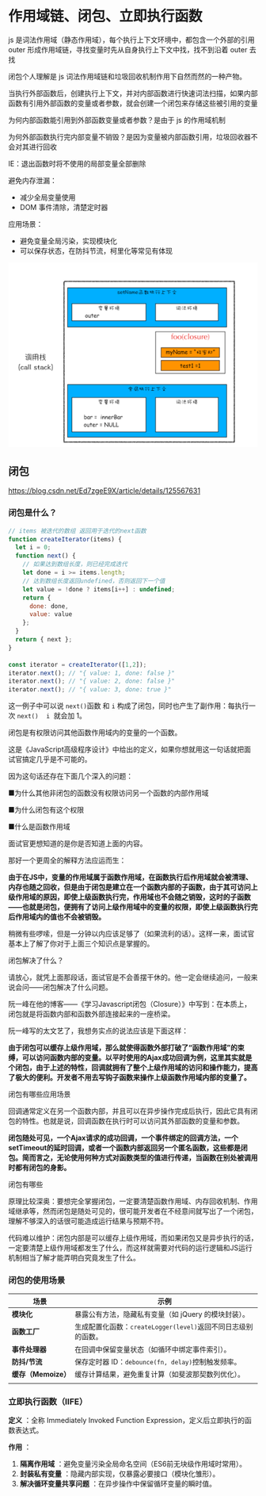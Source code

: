 # 作用域链、闭包、立即执行函数

js 是词法作用域（静态作用域），每个执行上下文环境中，都包含一个外部的引用 outer 形成作用域链，寻找变量时先从自身执行上下文中找，找不到沿着 outer 去找

闭包个人理解是 js 词法作用域链和垃圾回收机制作用下自然而然的一种产物。

当执行外部函数后，创建执行上下文，并对内部函数进行快速词法扫描，如果内部函数有引用外部函数的变量或者参数，就会创建一个闭包来存储这些被引用的变量

为何内部函数能引用到外部函数变量或者参数？是由于 js 的作用域机制

为何外部函数执行完内部变量不销毁？是因为变量被内部函数引用，垃圾回收器不会对其进行回收

  

IE：退出函数时将不使用的局部变量全部删除

避免内存泄漏：

- 减少全局变量使用
- DOM 事件清除，清楚定时器

应用场景：

- 避免变量全局污染，实现模块化
- 可以保存状态，在防抖节流，柯里化等常见有体现



![](../assets/作用域链、闭包-20240717200748392.jpg)



## 闭包
https://blog.csdn.net/Ed7zgeE9X/article/details/125567631

### 闭包是什么？


```js
// items 被迭代的数组 返回用于迭代的next函数
function createIterator(items) {
  let i = 0;
  function next() {
	// 如果达到数组长度，则已经完成迭代
	let done = i >= items.length;
	// 达到数组长度返回undefined，否则返回下一个值
	let value = !done ? items[i++] : undefined; 
	return {
	  done: done,
	  value: value
	};
  }
  return { next };
}

const iterator = createIterator([1,2]);
iterator.next(); // "{ value: 1, done: false }"
iterator.next(); // "{ value: 2, done: false }"
iterator.next(); // "{ value: 3, done: true }"

```

这一例子中可以说 `next()`函数 和 `i` 构成了闭包，同时也产生了副作用：每执行一次 `next()`    `i`  就会加 1。


闭包是有权限访问其他函数作用域内的变量的一个函数。

这是《JavaScript高级程序设计》中给出的定义，如果你想就用这一句话就把面试官搞定几乎是不可能的。

因为这句话还存在下面几个深入的问题：


■为什么其他非闭包的函数没有权限访问另一个函数的内部作用域

■为什么闭包有这个权限

■什么是函数作用域

面试官更想知道的是你是否知道上面的内容。

那好一个更周全的解释方法应运而生：

**由于在JS中，变量的作用域属于函数作用域，在函数执行后作用域就会被清理、内存也随之回收，但是由于闭包是建立在一个函数内部的子函数，由于其可访问上级作用域的原因，即使上级函数执行完，作用域也不会随之销毁，这时的子函数——也就是闭包，便拥有了访问上级作用域中的变量的权限，即使上级函数执行完后作用域内的值也不会被销毁。**

稍微有些啰嗦，但是一分钟以内应该足够了（如果流利的话）。这样一来，面试官基本上了解了你对于上面三个知识点是掌握的。

闭包解决了什么？


请放心，就凭上面那段话，面试官是不会善摆干休的。他一定会继续追问，一般来说会问——闭包解决了什么问题。


阮一峰在他的博客——《学习Javascript闭包（Closure）》中写到：在本质上，闭包就是将函数内部和函数外部连接起来的一座桥梁。


阮一峰写的太文艺了，我想务实点的说法应该是下面这样：


**由于闭包可以缓存上级作用域，那么就使得函数外部打破了“函数作用域”的束缚，可以访问函数内部的变量。以平时使用的Ajax成功回调为例，这里其实就是个闭包，由于上述的特性，回调就拥有了整个上级作用域的访问和操作能力，提高了极大的便利。开发者不用去写钩子函数来操作上级函数作用域内部的变量了。**

闭包有哪些应用场景


回调通常定义在另一个函数内部，并且可以在异步操作完成后执行，因此它具有闭包的特性。也就是说，回调函数在执行时可以访问其外部函数的变量和参数。

**闭包随处可见，一个Ajax请求的成功回调，一个事件绑定的回调方法，一个setTimeout的延时回调，或者一个函数内部返回另一个匿名函数，这些都是闭包。简而言之，无论使用何种方式对函数类型的值进行传递，当函数在别处被调用时都有闭包的身影。**

  

闭包有哪些

原理比较深奥：要想完全掌握闭包，一定要清楚函数作用域、内存回收机制、作用域继承等，然而闭包是随处可见的，很可能开发者在不经意间就写出了一个闭包，理解不够深入的话很可能造成运行结果与预期不符。

代码难以维护：闭包内部是可以缓存上级作用域，而如果闭包又是异步执行的话，一定要清楚上级作用域都发生了什么，而这样就需要对代码的运行逻辑和JS运行机制相当了解才能弄明白究竟发生了什么。

### **闭包的使用场景**

| 场景              | 示例                                        |
| --------------- | ----------------------------------------- |
| **模块化**         | 暴露公有方法，隐藏私有变量（如 jQuery 的模块封装）。            |
| **函数工厂**        | 生成配置化函数：`createLogger(level)`返回不同日志级别的函数。 |
| **事件处理器**       | 在回调中保留变量状态（如循环中绑定事件索引）。                   |
| **防抖/节流**       | 保存定时器 ID：`debounce(fn, delay)`控制触发频率。     |
| **缓存（Memoize）** | 缓存计算结果，避免重复计算（如斐波那契数列优化）。                 |
|                 |                                           |

### **立即执行函数（IIFE）**

**定义** ：全称 Immediately Invoked Function Expression，定义后立即执行的函数表达式。

**作用** ：

1. **隔离作用域** ：避免变量污染全局命名空间（ES6前无块级作用域时常用）。
2. **封装私有变量** ：隐藏内部实现，仅暴露必要接口（模块化雏形）。
3. **解决循环变量共享问题** ：在异步操作中保留循环变量的瞬时值。